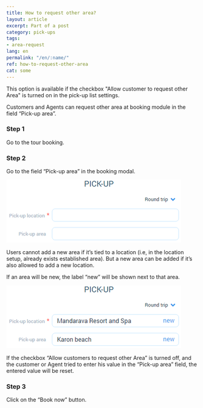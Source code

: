 ```yaml
---
title: How to request other area?
layout: article
excerpt: Part of a post
category: pick-ups
tags:
- area-request
lang: en
permalink: "/en/:name/"
ref: how-to-request-other-area
cat: some
---
```


This option is available if the checkbox "Allow customer to request other Area" is turned on in the pick-up list settings. 

Customers and Agents can request other area at booking module in the field “Pick-up area”. 

### **Step 1**

Go to the tour booking.

### **Step 2**

Go to the field “Pick-up area” in the booking modal.

![How_to_request_other_area1](/assets/images/how_to_request_other_area1.png)

Users cannot add a new area if it’s tied to a location (i.e, in the location setup, already exists established area). But a new area can be added if it’s also allowed to add a new location.

If an area will be new, the label “new” will be shown next to that area.

![How_to_request_other_area2](/assets/images/how_to_request_other_area2.png)

If the checkbox “Allow customers to request other Area” is turned off, and the customer or Agent tried to enter his value in the “Pick-up area” field, the entered value will be reset.

### **Step 3**

Click on the “Book now” button.
